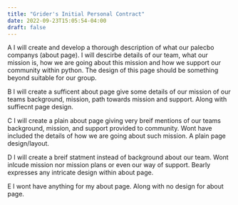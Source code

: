 ```yaml
---
title: "Grider's Initial Personal Contract"
date: 2022-09-23T15:05:54-04:00
draft: false
---
```


A
I will create and develop a thorough description of what our palecbo companys (about page). I will descirbe details of our team, what our mission is, how we are going about this mission and how we support our community within python. The design of this page should be something beyond suitable for our group.


B
I will create a sufficent about page give some details  of our mission of our teams background, mission, path towards mission and support. Along with suffiecnt page design. 

C
I will create a plain about page giving very breif mentions of our teams background, mission, and support provided to community. Wont have included the details of how we are going about such mission. A plain page design/layout. 

D
I will create a breif statment instead of background about our team. Wont inlcude mission nor mission plans or even our way of support. Bearly expresses any intricate design within about page.

E 
I wont have anything for my about page. Along with no design for about page. 